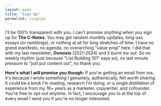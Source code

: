 ```yaml
---
layout: page
title: "Sign Up"
permalink: /signup/
---
```


I'll be 100% transparent with you. I can't promise _anything_ when you sign up for **The C-Notes**. You may get random monthly updates, long-ass essays (or ramblings), or nothing at all for long stretches of time. I have no grand manifesto, no agenda, no overarching "value prop" here. I did that with my last newsletter, _**Osmosis**_ (2021-2024) and it _burnt me out_. So no weekly rhythm (just because "List Building 101" says so), no last minute pressure to "just put content out", no thank you.

**Here's what I _will_ promise you though:** If you're getting an email from me, it's because I wrote something I genuinely, authentically, felt _worth sharing_. It could be a book I'm reading, research I'm doing, or a single distillation of experience from my 16+ years as a marketer, copywriter, and cofounder. You're free to opt-out _anytime_. In fact, I encourage you to at the top of every email I send you if you're no longer interested.

<center>
  <script async data-uid="a6faab15f4" src="https://jinnzhong.ck.page/a6faab15f4/index.js"></script>
</center>
